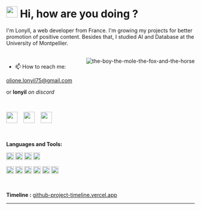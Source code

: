 <h1><img src="https://em-content.zobj.net/source/facebook/65/sunflower_1f33b.png" width="30"/> Hi, how are you doing ? </h1>


I'm LonyIl, a web developer from France. 
I'm growing my projects for better promotion of positive content. Besides that, I studied AI and Database at the University of Montpellier.
  
<br>

<img align="right" alt="the-boy-the-mole-the-fox-and-the-horse" src="assets/gif/the-boy-the-mole-the-fox-and-the-horse.gif" />

 - 📫 How to reach me:
 
[olione.lonyil75@gmail.com](mailto:olione.lonyil75@gmail.com)

or
**lonyil** *on discord*

 <br>

<p align="left">
<a href="https://www.linkedin.com/in/olione-lonie-530373260/" target="_blank"><img height="30" width="30" src="https://upload.wikimedia.org/wikipedia/commons/thumb/c/c9/Linkedin.svg/200px-Linkedin.svg.png?20120426133134"></a>&nbsp;&nbsp;&nbsp;
<a href="https://twitter.com/LonieAI23" target="_blank"><img height="30" width="30" src="https://assets1.chainstoreage.com/styles/max_width_320/s3/2023-07/twitter-x-logo.png?itok=TGv7ti1u"></a>&nbsp;&nbsp;&nbsp;
<a href="https://open.spotify.com/user/f05v6bvys0r1ecnzujm5w2n7h?si=46299a0102514e60" target="_blank"><img height="30" width="30" src="https://www.vectorlogo.zone/logos/spotify/spotify-tile.svg" background-color: #6DB3F2 ></a>&nbsp;&nbsp;&nbsp;
</p>

<br>

**Languages and Tools:**
<br>

<code><img height="20" src="https://www.vectorlogo.zone/logos/nodejs/nodejs-icon.svg"></code>
        <code><img height="20" src="https://www.vectorlogo.zone/logos/reactjs/reactjs-icon.svg"></code>
        <code><img height="20" src="https://www.vectorlogo.zone/logos/tensorflow/tensorflow-icon.svg"></code>
        <code><img height="20" width="18" src="https://encrypted-tbn0.gstatic.com/images?q=tbn:ANd9GcS12F6IAGa0gMwW8A5Ls4Sf2L1RY3Zn_SjqdJ6-fHqqhMpvs6bpkgK-SkE8OE-EhBCBdGk&usqp=CAU"></code>
   

<code><img height="20" src="https://upload.vectorlogo.zone/logos/javascript/images/239ec8a4-163e-4792-83b6-3f6d96911757.svg"></code>
<code><img height="20" src="https://www.vectorlogo.zone/logos/typescriptlang/typescriptlang-icon.svg"></code>
<code><img height="20" src="https://www.vectorlogo.zone/logos/java/java-icon.svg"></code>
<code><img height = "20" src = "https://cdn-icons-png.flaticon.com/512/3161/3161133.png"></code>
<code><img height="20" src="https://www.vectorlogo.zone/logos/python/python-icon.svg"></code>
<code><img height = "20" src = "https://upload.wikimedia.org/wikipedia/commons/thumb/1/18/C_Programming_Language.svg/926px-C_Programming_Language.svg.png"></code>

<br>

<!--
---

### 📢 Skills

⭐⭐⭐⭐⭐
**:**
<p align="left">
    <img src="https://img.shields.io/badge/TypeScript-007ACC?style=for-the-badge&logo=typescript&logoColor=white" alt="typescript" style="vertical-align:top; margin:4px">&nbsp;&nbsp;&nbsp;
  <img src="https://img.shields.io/badge/JavaScript-323330?style=for-the-badge&logo=javascript&logoColor=F7DF1E" alt="javascript" style="vertical-align:top; margin:4px">&nbsp;&nbsp;&nbsp;
  <img src="https://img.shields.io/badge/C-00599C?style=for-the-badge&logo=c&logoColor=white" alt="C" style="vertical-align:top; margin:4px">&nbsp;&nbsp;&nbsp;
  <img src="https://img.shields.io/badge/PLSQL-F80000?style=for-the-badge&logo=oracle&logoColor=black" alt="PLSQL" style="vertical-align:top; margin:4px">&nbsp;&nbsp;&nbsp;
  <img src="https://img.shields.io/badge/java-%23ED8B00.svg?style=for-the-badge&logo=openjdk&logoColor=white" alt="Java" style="vertical-align:top; margin:4px">&nbsp;&nbsp;&nbsp;
</p>

⭐⭐⭐⭐
**:**
<p align="left">
 <img src="https://img.shields.io/badge/Node%20js-339933?style=for-the-badge&logo=nodedotjs&logoColor=white" alt="NodeJs" style="vertical-align:top; margin:4px">&nbsp;&nbsp;&nbsp;
  <img src="https://img.shields.io/badge/TensorFlow-FF6F00?style=for-the-badge&logo=TensorFlow&logoColor=white" alt="tensorflow" style="vertical-align:top; margin:4px">&nbsp;&nbsp;&nbsp;
  <img src="https://img.shields.io/badge/React-20232A?style=for-the-badge&logo=react&logoColor=61DAFB" alt="react" style="vertical-align:top; margin:4px">&nbsp;&nbsp;&nbsp;
  <img src="https://img.shields.io/badge/Puppeteer-40B5A4?style=for-the-badge&logo=Puppeteer&logoColor=white" alt="puppeteer" style="vertical-align:top; margin:4px">&nbsp;&nbsp;&nbsp;
  <img src="https://img.shields.io/badge/Python-FFD43B?style=for-the-badge&logo=python&logoColor=blue" alt="python" style="vertical-align:top; margin:4px">&nbsp;&nbsp;&nbsp;

</p>

⭐⭐⭐
**:**
<p align="left">
  <img src="https://img.shields.io/badge/GIT-E44C30?style=for-the-badge&logo=git&logoColor=white" alt="git" style="vertical-align:top; margin:4px">&nbsp;&nbsp;&nbsp;
  <img src="https://img.shields.io/badge/Webpack-8DD6F9?style=for-the-badge&logo=Webpack&logoColor=white" alt="webpack" style="vertical-align:top; margin:4px">&nbsp;&nbsp;&nbsp;
  <img src="https://img.shields.io/badge/MongoDB-4EA94B?style=for-the-badge&logo=mongodb&logoColor=white" alt="MongoDB" style="vertical-align:top; margin:4px">&nbsp;&nbsp;&nbsp;
  <img src="https://img.shields.io/badge/Pandas-2C2D72?style=for-the-badge&logo=pandas&logoColor=white" alt="pandas" style="vertical-align:top; margin:4px">&nbsp;&nbsp;&nbsp;
  <img src="https://img.shields.io/badge/kubernetes-326ce5.svg?&style=for-the-badge&logo=kubernetes&logoColor=white" alt="Kubernetes" style="vertical-align:top; margin:4px">&nbsp;&nbsp;&nbsp;
  <img src="https://img.shields.io/badge/scikit_learn-F7931E?style=for-the-badge&logo=scikit-learn&logoColor=white" alt="scikit-learn" style="vertical-align:top; margin:4px">&nbsp;&nbsp;&nbsp;

</p>

⭐⭐
**:**
<p align="left">
  <img src="https://img.shields.io/badge/LaTeX-47A141?style=for-the-badge&logo=LaTeX&logoColor=white" alt="LaTex" style="vertical-align:top; margin:4px">&nbsp;&nbsp;&nbsp;
  <img src="https://img.shields.io/badge/PHP-777BB4?style=for-the-badge&logo=php&logoColor=white" alt="PHP" style="vertical-align:top; margin:4px">&nbsp;&nbsp;&nbsp;
  <img src="https://img.shields.io/badge/Trello-0052CC?style=for-the-badge&logo=trello&logoColor=white" alt="trello" style="vertical-align:top; margin:4px">&nbsp;&nbsp;&nbsp;
  <img src="https://img.shields.io/badge/clickup-%237B68EE.svg?&style=for-the-badge&logo=clickup&logoColor=white" alt="ClickUp" style="vertical-align:top; margin:4px">&nbsp;&nbsp;&nbsp;
  <img src="https://img.shields.io/badge/C%2B%2B-00599C?style=for-the-badge&logo=c%2B%2B&logoColor=white" alt="Cpp" style="vertical-align:top; margin:4px">&nbsp;&nbsp;&nbsp;

</p>

⭐
**:**
<p align="left">
 <img src="https://img.shields.io/badge/eslint-3A33D1?style=for-the-badge&logo=eslint&logoColor=white" alt="eslint" style="vertical-align:top; margin:4px">&nbsp;&nbsp;&nbsp;
  <img src="https://img.shields.io/badge/Docker-2CA5E0?style=for-the-badge&logo=docker&logoColor=white" alt="docker" style="vertical-align:top; margin:4px">&nbsp;&nbsp;&nbsp;
  <img src="https://img.shields.io/badge/Android-3DDC84?style=for-the-badge&logo=android&logoColor=white" alt="android" style="vertical-align:top; margin:4px">&nbsp;&nbsp;&nbsp;

</p>

⭐
**: time spent**

---
-->

**Timeline :** [github-project-timeline.vercel.app](github-project-timeline.vercel.app)

---
